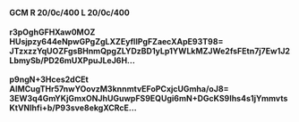 #### GCM R 20/0c/400 L 20/0c/400
**r3pOghGFHXaw0MOZ**<br/>**HUsjpzy644eNpwGPgZgLXZEyflIPgFZaecXApE93T98=**<br/>**JTzxzzYqUOZFgsBHnmQpgZLYDzBD1yLp1YWLkMZJWe2fsFEtn7j7Ew1J2LbmySb/PD26mUXPpuJLeJ6H...**<br/><br/>
**p9ngN+3Hces2dCEt**<br/>**AIMCugTHr57nwYOovzM3knnmtvEFoPCxjcUGmha/oJ8=**<br/>**3EW3q4GmYKjGmxONJhUGuwpFS9EQUgi6mN+DGcKS9Ihs4s1jYmmvtsKtVNlhfi+b/P93sve8ekgXCRcE...**